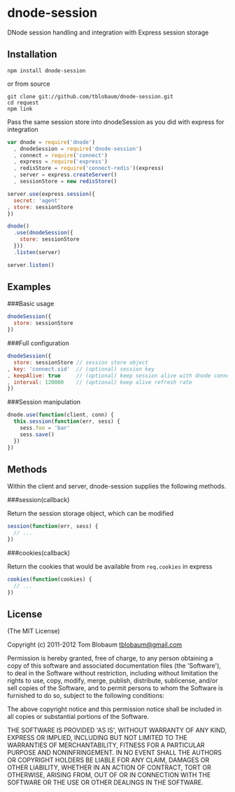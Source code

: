 dnode-session
=============

DNode session handling and integration with Express session storage

Installation
------------

    npm install dnode-session

or from source

    git clone git://github.com/tblobaum/dnode-session.git 
    cd request
    npm link

Pass the same session store into dnodeSession as you did with express for integration

```javascript
var dnode = require('dnode')
  , dnodeSession = require('dnode-session')
  , connect = require('connect')
  , express = require('express')
  , redisStore = require('connect-redis')(express)
  , server = express.createServer()
  , sessionStore = new redisStore()

server.use(express.session({ 
  secret: 'agent'
, store: sessionStore
})

dnode()
  .use(dnodeSession({
    store: sessionStore
  }))
  .listen(server)

server.listen()
````

Examples
--------

###Basic usage

```javascript
dnodeSession({
  store: sessionStore
})
````

###Full configuration

```javascript
dnodeSession({
  store: sessionStore // session store object
, key: 'connect.sid'  // (optional) session key
, keepAlive: true     // (optional) keep session alive with dnode connection
, interval: 120000    // (optional) keep alive refresh rate
})
````

###Session manipulation

```javascript
dnode.use(function(client, conn) {
  this.session(function(err, sess) {
    sess.foo = 'bar'
    sess.save()
  })
})
````

Methods
-------

Within the client and server, dnode-session supplies the following methods.

###session(callback)

Return the session storage object, which can be modified

```javascript
session(function(err, sess) {
  // ...
})
````

###cookies(callback)

Return the cookies that would be available from `req.cookies` in express

```javascript
cookies(function(cookies) {
  // ...
})
````

License
-------

(The MIT License)

Copyright (c) 2011-2012 Tom Blobaum <tblobaum@gmail.com>

Permission is hereby granted, free of charge, to any person obtaining
a copy of this software and associated documentation files (the
'Software'), to deal in the Software without restriction, including
without limitation the rights to use, copy, modify, merge, publish,
distribute, sublicense, and/or sell copies of the Software, and to
permit persons to whom the Software is furnished to do so, subject to
the following conditions:

The above copyright notice and this permission notice shall be
included in all copies or substantial portions of the Software.

THE SOFTWARE IS PROVIDED 'AS IS', WITHOUT WARRANTY OF ANY KIND,
EXPRESS OR IMPLIED, INCLUDING BUT NOT LIMITED TO THE WARRANTIES OF
MERCHANTABILITY, FITNESS FOR A PARTICULAR PURPOSE AND NONINFRINGEMENT.
IN NO EVENT SHALL THE AUTHORS OR COPYRIGHT HOLDERS BE LIABLE FOR ANY
CLAIM, DAMAGES OR OTHER LIABILITY, WHETHER IN AN ACTION OF CONTRACT,
TORT OR OTHERWISE, ARISING FROM, OUT OF OR IN CONNECTION WITH THE
SOFTWARE OR THE USE OR OTHER DEALINGS IN THE SOFTWARE.

